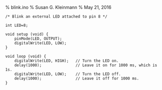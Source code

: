 % blink.ino
% Susan G. Kleinmann
% May 21, 2016

    /* Blink an external LED attached to pin 8 */
     
    int LED=8; 
    
    void setup (void) {
        pinMode(LED, OUTPUT);    
        digitalWrite(LED, LOW);
    }
    
    void loop (void) {
        digitalWrite(LED, HIGH);   // Turn the LED on.
        delay(1000);               // Leave it on for 1000 ms, which is 1s.
        digitalWrite(LED, LOW);    // Turn the LED off.
        delay(1000);               // Leave it off for 1000 ms.
    }
